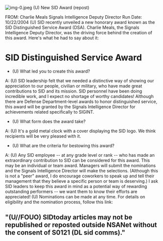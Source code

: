![img-0.jpeg](img-0.jpeg)
(U) New SID Award (repost)

FROM: Charlie Meals
Signals Intelligence Deputy Director
Run Date: 10/22/2004
(U) SID recently unveiled a new honorary award known as the SID Distinguished Service Award (DSA). Charlie Meals, the Signals Intelligence Deputy Director, was the driving force behind the creation of this award. Here's what he had to say about it:

# SID Distinguished Service Award 

- (U) What led you to create this award?

A: (U) SID leadership felt that we needed a distinctive way of showing our appreciation to our people, civilian or military, who have made great contributions to SID and its mission. SID personnel have been doing incredible work, and I expect no shortage of worthy candidates! Although there are Defense Department-level awards to honor distinguished service, this award will be granted by the Signals Intelligence Director for achievements related specifically to SIGINT.

- (U) What form does the award take?

A: (U) It's a gold metal clock with a cover displaying the SID logo. We think recipients will be very pleased with it.

- (U) What are the criteria for bestowing this award?

A: (U) Any SID employee -- at any grade level or rank -- who has made an extraordinary contribution to SID can be considered for this award. This may be an individual or team award. Managers will submit the nominations and the Signals Intelligence Director will make the selections. (Although this is not a "peer" award, I do encourage coworkers to speak up and tell their management that they believe a specific person or team is deserving.) I ask SID leaders to keep this award in mind as a potential way of rewarding outstanding performers -- we want them to know their efforts are appreciated!
(U) Nominations can be made at any time. For details on eligibility and the nomination process, follow this link:

## "(U//FOUO) SIDtoday articles may not be republished or reposted outside NSANet without the consent of S0121 (DL sid comms)."
